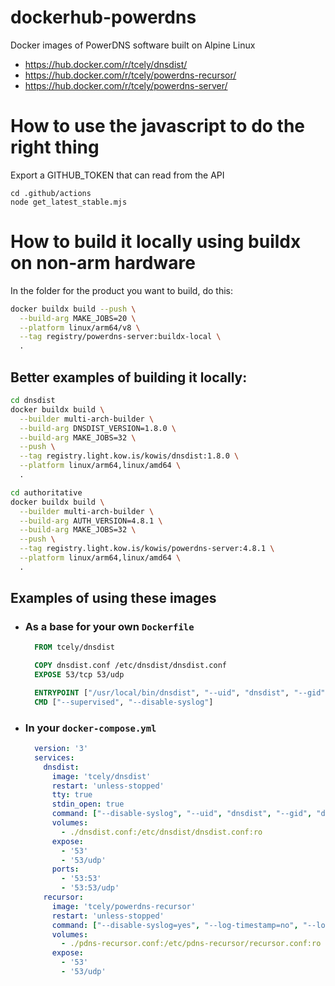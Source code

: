 # dockerhub-powerdns
Docker images of PowerDNS software built on Alpine Linux
- https://hub.docker.com/r/tcely/dnsdist/
- https://hub.docker.com/r/tcely/powerdns-recursor/
- https://hub.docker.com/r/tcely/powerdns-server/

# How to use the javascript to do the right thing

Export a GITHUB_TOKEN that can read from the API

```shell
cd .github/actions
node get_latest_stable.mjs
```


# How to build it locally using buildx on non-arm hardware

In the folder for the product you want to build, do this:

```bash
docker buildx build --push \
  --build-arg MAKE_JOBS=20 \
  --platform linux/arm64/v8 \
  --tag registry/powerdns-server:buildx-local \
  .
```

## Better examples of building it locally:
```bash
cd dnsdist
docker buildx build \
  --builder multi-arch-builder \
  --build-arg DNSDIST_VERSION=1.8.0 \
  --build-arg MAKE_JOBS=32 \
  --push \
  --tag registry.light.kow.is/kowis/dnsdist:1.8.0 \
  --platform linux/arm64,linux/amd64 \
  .

cd authoritative
docker buildx build \
  --builder multi-arch-builder \
  --build-arg AUTH_VERSION=4.8.1 \
  --build-arg MAKE_JOBS=32 \
  --push \
  --tag registry.light.kow.is/kowis/powerdns-server:4.8.1 \
  --platform linux/arm64,linux/amd64 \
  .

```

## Examples of using these images

* ### As a base for your own `Dockerfile`
  ```dockerfile
    FROM tcely/dnsdist

    COPY dnsdist.conf /etc/dnsdist/dnsdist.conf
    EXPOSE 53/tcp 53/udp

    ENTRYPOINT ["/usr/local/bin/dnsdist", "--uid", "dnsdist", "--gid", "dnsdist"]
    CMD ["--supervised", "--disable-syslog"]
  ```
* ### In your `docker-compose.yml`
  ```yaml
    version: '3'
    services:
      dnsdist:
        image: 'tcely/dnsdist'
        restart: 'unless-stopped'
        tty: true
        stdin_open: true
        command: ["--disable-syslog", "--uid", "dnsdist", "--gid", "dnsdist", "--verbose"]
        volumes:
          - ./dnsdist.conf:/etc/dnsdist/dnsdist.conf:ro
        expose:
          - '53'
          - '53/udp'
        ports:
          - '53:53'
          - '53:53/udp'
      recursor:
        image: 'tcely/powerdns-recursor'
        restart: 'unless-stopped'
        command: ["--disable-syslog=yes", "--log-timestamp=no", "--local-address=0.0.0.0", "--setuid=pdns-recursor", "--setgid=pdns-recursor"]
        volumes:
          - ./pdns-recursor.conf:/etc/pdns-recursor/recursor.conf:ro
        expose:
          - '53'
          - '53/udp'

  ```
